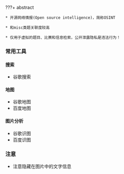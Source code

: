 ???+ abstract

    * 开源网络情报(Open source intelligence)，简称OSINT

    * 和misc类题关联度较高

    * 仅用于虚拟的题目、比赛和信息检索，公开泄露隐私是违法行为！

### 常用工具
#### 搜索
* 谷歌搜索

#### 地图
* 谷歌地图
* 百度地图

#### 图片分析
* 谷歌识图
* 百度识图

### 注意
* 注意隐藏在图片中的文字信息